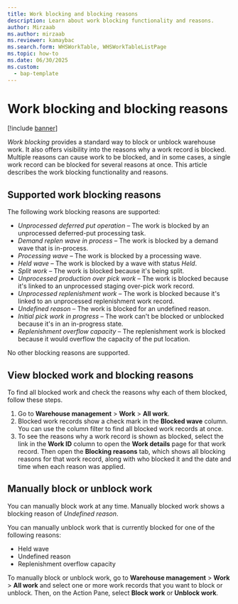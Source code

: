 ```yaml
---
title: Work blocking and blocking reasons
description: Learn about work blocking functionality and reasons.
author: Mirzaab
ms.author: mirzaab
ms.reviewer: kamaybac
ms.search.form: WHSWorkTable, WHSWorkTableListPage
ms.topic: how-to
ms.date: 06/30/2025
ms.custom: 
  - bap-template
---
```


# Work blocking and blocking reasons

[!include [banner](../includes/banner.md)]

*Work blocking* provides a standard way to block or unblock warehouse work.<!-- KFM: Describe what it means to be "blocked" and the effects it has. What are we blocked from doing? What can we do about it? --> It also offers visibility into the reasons why a work record is blocked. Multiple reasons can cause work to be blocked, and in some cases, a single work record can be blocked for several reasons at once. This article describes the work blocking functionality and reasons.

## Supported work blocking reasons

The following work blocking reasons are supported:

- *Unprocessed deferred put operation* – The work is blocked by an unprocessed deferred-put processing task.
- *Demand replen wave in process* – The work is blocked by a demand wave that is in-process.
- *Processing wave* – The work is blocked by a processing wave.
- *Held wave* – The work is blocked by a wave with status *Held*.
- *Split work* – The work is blocked because it's being split.
- *Unprocessed production over pick work* – The work is blocked because it's linked to an unprocessed staging over-pick work record.
- *Unprocessed replenishment work* – The work is blocked because it's linked to an unprocessed replenishment work record.
- *Undefined reason* – The work is blocked for an undefined reason.
- *Initial pick work in progress* – The work can't be blocked or unblocked because it's in an in-progress state.
- *Replenishment overflow capacity* – The replenishment work is blocked because it would overflow the capacity of the put location. <!-- KFM: This reason is named in the tooltip for the unblock work command. Does this really exist? -->

No other blocking reasons are supported.

## View blocked work and blocking reasons

To find all blocked work and check the reasons why each of them blocked, follow these steps.

1. Go to **Warehouse management** \> **Work** \> **All work**.
1. Blocked work records show a check mark in the **Blocked wave** column. You can use the column filter to find all blocked work records at once. <!-- KFM: please confirm that this is the correct column to check. -->
1. To see the reasons why a work record is shown as blocked, select the link in the **Work ID** column to open the **Work details** page for that work record. Then open the **Blocking reasons** tab, which shows all blocking reasons for that work record, along with who blocked it and the date and time when each reason was applied.

<!-- KFM: There is also a page called **Work blocked by replenishment work**. Should we describe that here too?-->

## Manually block or unblock work

You can manually block work at any time. Manually blocked work shows a blocking reason of *Undefined reason*.

You can manually unblock work that is currently blocked for one of the following reasons:

- Held wave
- Undefined reason
- Replenishment overflow capacity <!-- KFM: Does this reason still exist (it's mentioned in the tooltip) -->

<!-- KFM: Briefly mention how other types of blocking reasons get unblocked (I assume it's automatic and depends on the reason stated). Also, what happens if we manually unblock when there are multiple blocks and some allow manual unblock while others don't? -->

To manually block or unblock work, go to **Warehouse management** \> **Work** \> **All work** and select one or more work records that you want to block or unblock. Then, on the Action Pane, select **Block work** or **Unblock work**.
